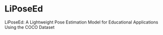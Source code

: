 # LiPoseEd
LiPoseEd: A Lightweight Pose Estimation Model for Educational Applications Using the COCO Dataset
